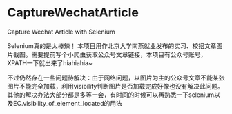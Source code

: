 # CaptureWechatArticle
Capture Wechat Article with Selenium

Selenium真的是太棒辣！
本项目用作北京大学南燕就业发布的实习、校招文章图片截图。需要提前写个小爬虫获取公众号文章链接，本项目有公众号账号，XPATH一下就出来了hiahiahia~

不过仍然存在一些问题待解决：由于网络问题，以图片为主的公众号文章不能某张图片不能完全加载，利用visibility判断图片是否加载完成好像也没有解决此问题。
其他的解决办法大部分都是多等一会，有时间的时候可以再熟悉一下selenium以及EC.visibility_of_element_located的用法
